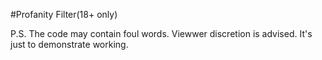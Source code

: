  #Profanity Filter(18+ only)
 
 P.S. The code may contain foul words. Viewwer discretion is advised. It's just to demonstrate working.
